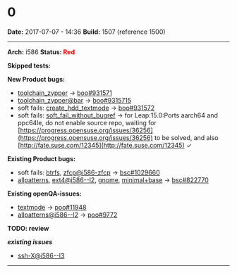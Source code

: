 # 0


**Date:** 2017-07-07 - 14:36
**Build:** 1507 (reference 1500)

---

**Arch:** i586
**Status: <span style="color: red;">Red</span>**

**Skipped tests:**



**New Product bugs:**

* [toolchain_zypper](https://openqa.opensuse.org/tests/384324 "Failed modules: install") -> [boo#931571](https://bugzilla.opensuse.org/show_bug.cgi?id=931571)
* [toolchain_zypper@bar](https://openqa.opensuse.org/tests/3843245 "Failed modules: install") -> [boo#9315715](https://bugzilla.opensuse.org/show_bug.cgi?id=9315715)
* soft fails: [create_hdd_textmode](https://openqa.opensuse.org/tests/447901) -> [boo#931572](https://bugzilla.opensuse.org/show_bug.cgi?id=931572)
* soft fails: [soft_fail_without_bugref](https://openqa.opensuse.org/tests/684839) -> for Leap:15.0:Ports aarch64 and ppc64le, do not enable source repo, waiting for [https://progress.opensuse.org/issues/36256](https://progress.opensuse.org/issues/36256) to be solved, and also [http://fate.suse.com/12345](http://fate.suse.com/12345) ✓


**Existing Product bugs:**

* soft fails: [btrfs](https://openqa.opensuse.org/tests/384330), [zfcp@i586-zfcp](https://openqa.opensuse.org/tests/384707) -> [bsc#1029660](https://bugzilla.suse.com/show_bug.cgi?id=1029660)
* [allpatterns](https://openqa.opensuse.org/tests/384333 "Failed modules: xterm"), [ext4@i586--l2](https://openqa.opensuse.org/tests/384634 "Failed modules: install_and_reboot"), [gnome](https://openqa.opensuse.org/tests/384344 "Failed modules: xterm"), [minimal+base](https://openqa.opensuse.org/tests/384329 "Failed modules: dns_srv") -> [bsc#822770](https://bugzilla.opensuse.org/show_bug.cgi?id=822770)


**Existing openQA-issues:**

* [textmode](https://openqa.opensuse.org/tests/384342 "Failed modules: dns_srv") -> [poo#11948](https://progress.opensuse.org/issues/11948)
* [allpatterns@i586--l2](https://openqa.opensuse.org/tests/384335) -> [poo#9772](https://progress.opensuse.org/issues/9772)


**TODO: review**

***existing issues***

* [ssh-X@i586--l3](https://openqa.opensuse.org/tests/384325 "Failed modules: bootloader_i586")



---

